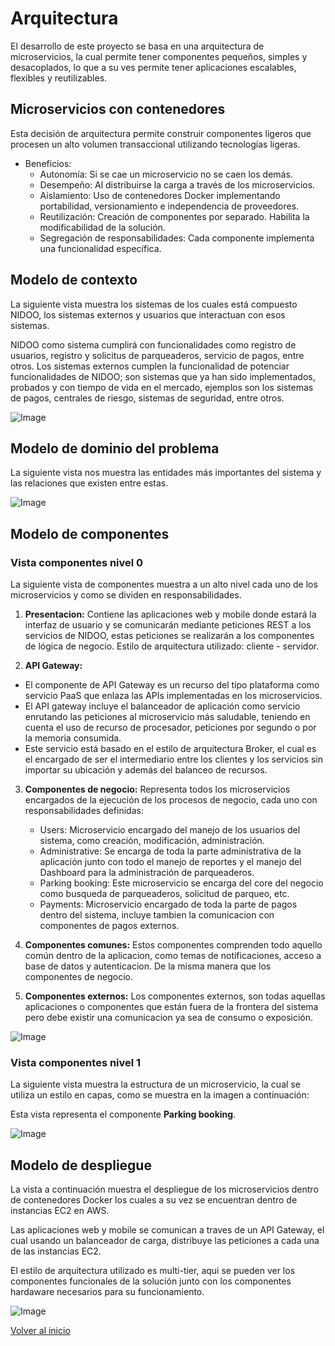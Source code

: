 # Arquitectura

El desarrollo de este proyecto se basa en una arquitectura de microservicios, la cual permite tener componentes pequeños, simples y desacoplados, lo que a su ves permite tener aplicaciones escalables, flexibles y reutilizables.

## Microservicios con contenedores

Esta decisión de arquitectura permite construir componentes ligeros que procesen un alto volumen transaccional utilizando tecnologías ligeras.

- Beneficios:
    - Autonomía: Si se cae un microservicio no se caen los demás.
    - Desempeño: Al distribuirse la carga a través de los microservicios.
    - Aislamiento: Uso de contenedores Docker implementando portabilidad, versionamiento e independencia de proveedores.
    - Reutilización: Creación de componentes por separado. Habilita la modificabilidad de la solución.
    - Segregación de responsabilidades: Cada componente implementa una funcionalidad específica.

## Modelo de contexto

La siguiente vista muestra los sistemas de los cuales está compuesto NIDOO, los sistemas externos y usuarios que interactuan con esos sistemas.

NIDOO como sistema cumplirá con funcionalidades como registro de usuarios, registro y solicitus de parqueaderos, servicio de pagos, entre otros. Los sistemas externos cumplen la funcionalidad de potenciar funcionalidades de NIDOO; son sistemas que ya han sido implementados, probados y con tiempo de vida en el mercado, ejemplos son los sistemas de pagos, centrales de riesgo, sistemas de seguridad, entre otros.

![Image](views/vista_contexto.png)

## Modelo de dominio del problema

La siguiente vista nos muestra las entidades más importantes del sistema y las relaciones que existen entre estas.

![Image](views/modelo_dominio.png)

## Modelo de componentes

### Vista componentes nivel 0

La siguiente vista de componentes muestra a un alto nivel cada uno de los microservicios y como se dividen en responsabilidades.

1. **Presentacion:**
Contiene las aplicaciones web y mobile donde estará la interfaz de usuario y se comunicarán mediante peticiones REST a los servicios de NIDOO, estas peticiones se realizarán a los componentes de lógica de negocio. Estilo de arquitectura utilizado: cliente - servidor.

2. **API Gateway:**
* El componente de API Gateway es un recurso del tipo plataforma como servicio PaaS que enlaza las APIs implementadas en los microservicios.
* El API gateway incluye el balanceador de aplicación como servicio enrutando las peticiones al microservicio más saludable, teniendo en cuenta el uso de recurso de procesador, peticiones por segundo o por la memoria consumida.
* Este servicio está basado en el estilo de arquitectura Broker, el cual es el encargado de ser el intermediario entre los clientes y los servicios sin importar su ubicación y además del balanceo de recursos.

3. **Componentes de negocio:**
Representa todos los microservicios encargados de la ejecución de los procesos de negocio, cada uno con responsabilidades definidas:

    - Users: Microservicio encargado del manejo de los usuarios del sistema, como creación, modificación, administración.
    - Administrative: Se encarga de toda la parte administrativa de la aplicación junto con todo el manejo de reportes y el manejo del Dashboard para la administración de parqueaderos.
    - Parking booking: Este microservicio se encarga del core del negocio como busqueda de parqueaderos, solicitud de parqueo, etc.
    - Payments: Microservicio encargado de toda la parte de pagos dentro del sistema, incluye tambien la comunicacion con componentes de pagos externos.

4. **Componentes comunes:**
Estos componentes comprenden todo aquello común dentro de la aplicacion, como temas de notificaciones, acceso a base de datos y autenticacion. De la misma manera que los componentes de negocio.

5. **Componentes externos:**
Los componentes externos, son todas aquellas aplicaciones o componentes que están fuera de la frontera del sistema pero debe existir una comunicacion ya sea de consumo o exposición.

![Image](views/NIDOO_Components.png)

### Vista componentes nivel 1

La siguiente vista muestra la estructura de un microservicio, la cual se utiliza un estilo en capas, como se muestra en la imagen a continuación:

Esta vista representa el componente **Parking booking**.

![Image](views/NIDOO_Parking_component_layers.png)

## Modelo de despliegue

La vista a continuación muestra el despliegue de los microservicios dentro de contenedores Docker los cuales a su vez se encuentran dentro de instancias EC2 en AWS. 

Las aplicaciones web y mobile se comunican a traves de un API Gateway, el cual usando un balanceador de carga, distribuye las peticiones a cada una de las instancias EC2.

El estilo de arquitectura utilizado es multi-tier, aqui se pueden ver los componentes funcionales de la solución junto con los componentes hardaware necesarios para su funcionamiento.

![Image](views/vista_despliegue_2.png)



[Volver al inicio](index.md)
